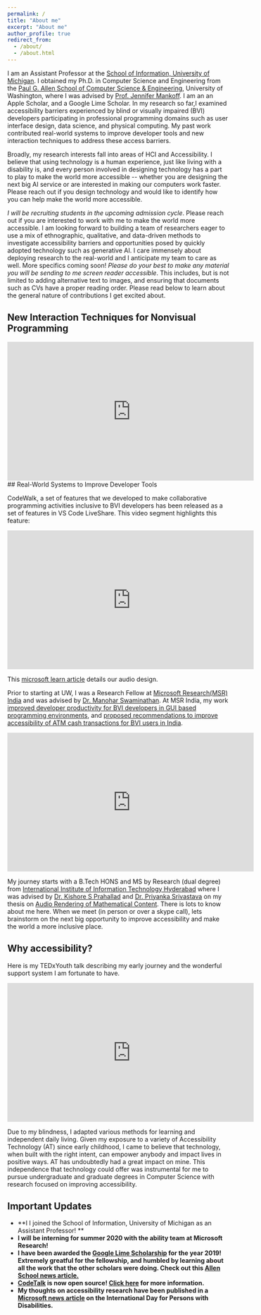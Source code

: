 ```yaml
---
permalink: /
title: "About me"
excerpt: "About me"
author_profile: true
redirect_from: 
  - /about/
  - /about.html
---
```

I am an Assistant Professor at the [School of Information, University of Michigan](https://www.si.umich.edu/). I obtained my Ph.D. in Computer Science and Engineering from  the [Paul G. Allen School of Computer Science & Engineering](https://www.cs.washington.edu), University of Washington, where I was advised by [Prof. Jennifer Mankoff](https://make4all.org/portfolio/jennifer-mankoff/). I am an an Apple Scholar, and a Google Lime Scholar. In my research so far,I examined accessibility barriers experienced by blind or visually impaired (BVI) developers participating in professional programming domains such as user interface design, data science, and physical computing. My past work contributed real-world systems to improve developer tools and new interaction techniques to address these access barriers.

Broadly, my research interests fall into areas of HCI and Accessibility. I believe that using technology is a human experience, just like living with a disability is, and every person involved in designing technology has a part to play to make the world more accessible -- whether you are designing the next big AI service or are interested in making our computers work faster. Please reach out if you design technology and would like to identify how you can help make the world more accessible.

*I will be recruiting students in the upcoming admission cycle*. Please reach out if you are interested to work with me to make the world more accessible. I am looking forward to building a team of researchers eager to use a mix of ethnographic, qualitative, and data-driven methods to investigate accessibility barriers and opportunities posed by quickly adopted technology such as generative AI. I care immensely about deploying research to the real-world and I anticipate my team to care as well. More specifics coming soon! *Please do your best to make any material you will be sending to me screen reader accessible*. This includes, but is not limited to adding alternative text to images, and ensuring that documents such as CVs have a proper reading order. Please read below to learn about the general nature of contributions I get excited about.


## New Interaction Techniques for Nonvisual Programming

<iframe width="560" height="315" src="https://www.youtube-nocookie.com/embed/NbkiVG9Mi9s" frameborder="0" allow="accelerometer; autoplay; encrypted-media; gyroscope; picture-in-picture" allowfullscreen></iframe>
## Real-World Systems to Improve Developer Tools

CodeWalk, a set of features that we developed to make collaborative programming activities inclusive to BVI developers has been released as a set of features in VS Code LiveShare. This video segment highlights this feature:

<iframe width="560" height="315" src="https://www.youtube-nocookie.com/embed/F-1EhngAnpk?si=LTxhraTb3MGiGZcK&amp;start=783" title="YouTube video player" frameborder="0" allow="accelerometer; autoplay; clipboard-write; encrypted-media; gyroscope; picture-in-picture; web-share" allowfullscreen></iframe>

This [microsoft learn article](https://learn.microsoft.com/en-us/visualstudio/liveshare/use/enable-accessibility-features-visual-studio-code) details our audio design.


Prior to starting at UW, I was a Research Fellow at [Microsoft Research(MSR) India](https://www.microsoft.com/en-us/research/lab/microsoft-research-india/) and was advised by [Dr. Manohar Swaminathan](https://www.microsoft.com/en-us/research/people/swmanohmicrosoft-com/). At MSR India, my work [improved developer productivity for BVI developers in GUI based programming environments](/projects/codetalk), and [proposed recommendations to improve accessibility of ATM cash transactions for BVI users in India](projects/cloudatm).

<iframe width="560" height="315" src="https://www.youtube.com/embed/ttkNYaPwn6E?rel=0" frameborder="0" gesture="media" allow="encrypted-media" allowfullscreen></iframe>

My journey starts with a B.Tech HONS and MS by Research (dual degree) from [International Institute of Information Technology Hyderabad](https://www.iiit.ac.in) where I was advised by [Dr. Kishore S Prahallad](https://sites.google.com/site/kishoreprahallad/) and [Dr. Priyanka Srivastava](https://faculty.iiit.ac.in/~priyanka.srivastava/) on my thesis on [Audio Rendering of Mathematical Content](files/ms_thesis.pdf).
There is lots to know about me here. When we meet (in person or over a skype call), lets brainstorm on the next big opportunity to improve accessibility and make the world a more inclusive place.

## Why accessibility?

Here is my TEDxYouth talk describing my early journey and the wonderful support system I am fortunate to have.
<iframe width="560" height="315" src="https://www.youtube.com/embed/BgMZ6R7RRlI?rel=0" frameborder="0" allowfullscreen></iframe>

Due to my blindness, I adapted various methods for learning and independent daily living. Given my exposure to a variety of  Accessibility Technology (AT) since early childhood, I came to believe that technology, when built with the right intent, can empower anybody and impact lives in positive ways. AT has undoubtedly had a great impact on mine. This independence that technology could offer was instrumental for me to pursue undergraduate and graduate degrees in Computer Science with research focused on improving accessibility.



## Important Updates

* **I I joined the School of Information, University of Michigan as an Assistant Professor! **
* **I will be interning for summer 2020 with the ability team at Microsoft Research!** <br/>
* **I have been awarded the [Google Lime Scholarship](https://www.limeconnect.com/programs/page/google-lime-scholarship) for the year 2019! Extremely greatful for the fellowship, and humbled by learning about all the work that the other scholars were doing. Check out this [Allen School news article.](https://news.cs.washington.edu/2019/03/13/venkatesh-potluri-recognized-with-2019-google-lime-scholarship/)**
* **[CodeTalk](/projects/codetalk) is now open source! [Click here](https://www.microsoft.com/en-us/research/blog/codetalk-rethinking-ide-accessibility/) for more information.** <br/>  
* **My  thoughts on accessibility research have been published in a [Microsoft news article](https://news.microsoft.com/en-in/features/international-day-persons-disability-venkatesh-potluri-microsoft-research-india/) on the International Day for Persons with Disabilities.**


